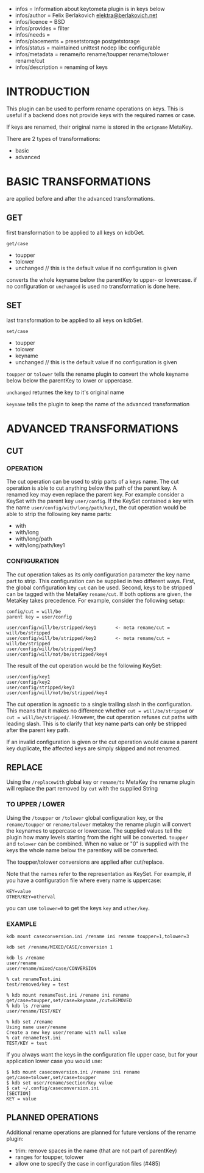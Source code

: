 - infos = Information about keytometa plugin is in keys below
- infos/author = Felix Berlakovich <elektra@berlakovich.net>
- infos/licence = BSD
- infos/provides = filter
- infos/needs =
- infos/placements = presetstorage postgetstorage
- infos/status = maintained unittest nodep libc configurable
- infos/metadata = rename/to rename/toupper rename/tolower rename/cut
- infos/description = renaming of keys

# INTRODUCTION #


This plugin can be used to perform rename operations on keys. This is useful if a backend does not provide keys
with the required names or case.

If keys are renamed, their original name is stored in the `origname` MetaKey.

There are 2 types of transformations: 
* basic
* advanced


# BASIC TRANSFORMATIONS #

are applied before and after the advanced transformations.

## GET ##

first transformation to be applied to all keys on kdbGet.

`get/case`
* toupper
* tolower
* unchanged    // this is the default value if no configuration is given

converts the whole keyname below the parentKey to upper- or lowercase. if no configuration or `unchanged` is used no transformation is done here.

## SET ##

last transformation to be applied to all keys on kdbSet.

`set/case`
* toupper
* tolower
* keyname
* unchanged   // this is the default value if no configuration is given

`toupper` or `tolower` tells the rename plugin to convert the whole keyname below below the parentKey to lower or uppercase.

`unchanged` returnes the key to it's original name

`keyname` tells the plugin to keep the name of the advanced transformation

# ADVANCED TRANSFORMATIONS #

## CUT ##

### OPERATION ###

The cut operation can be used to strip parts of a keys name. The cut operation is able to cut anything below the path
of the parent key. A renamed key may even replace the parent key. For example consider a KeySet with the
parent key `user/config`. If the KeySet contained a key with the name `user/config/with/long/path/key1`, the cut operation
would be able to strip the following key name parts:

* with
* with/long
* with/long/path
* with/long/path/key1

### CONFIGURATION ####

The cut operation takes as its only configuration parameter the key name part to strip. This configuration can be supplied in two
different ways. First, the global configuration key `cut` can be used. Second, keys to be stripped can be tagged with the MetaKey `rename/cut`.
If both options are given, the MetaKey takes precedence. For example, consider the following setup:

	config/cut = will/be
	parent key = user/config

	user/config/will/be/stripped/key1		<- meta rename/cut = will/be/stripped
	user/config/will/be/stripped/key2		<- meta rename/cut = will/be/stripped
	user/config/will/be/stripped/key3
	user/config/will/not/be/stripped/key4

The result of the cut operation would be the following KeySet:

	user/config/key1
	user/config/key2
	user/config/stripped/key3
	user/config/will/not/be/stripped/key4

The cut operation is agnostic to a single trailing slash in the configuration. This means that it makes no difference whether `cut = will/be/stripped`
or `cut = will/be/stripped/`. However, the cut operation refuses cut paths with leading slash. This is to clarify that key name parts can only be stripped
after the parent key path.

If an invalid configuration is given or the cut operation would cause a parent key duplicate, the affected keys are simply skipped and not renamed.


## REPLACE ##

Using the `/replacewith` global key or `rename/to`  MetaKey the rename plugin will replace the part removed by `cut` with the supplied String


### TO UPPER / LOWER ###

Using the `/toupper` or `/tolower` global configuration key, or the `rename/toupper` or `rename/tolower` metakey the rename plugin will
convert the keynames to uppercase or lowercase.
The supplied values tell the plugin how many levels starting from the right will be converted. `toupper` and `tolower` can be combined.
When no value or "0" is supplied with the keys the whole name below the parentkey will be converted.

The toupper/tolower conversions are applied after cut/replace.

Note that the names refer to the representation as KeySet. For example, if you have a configuration file where every name is uppercase:
```
KEY=value
OTHER/KEY=otherval
```
you can use `tolower=0` to get the keys `key` and `other/key`.

### EXAMPLE ###

```
kdb mount caseconversion.ini /rename ini rename toupper=1,tolower=3

kdb set /rename/MIXED/CASE/conversion 1

kdb ls /rename
user/rename
user/rename/mixed/case/CONVERSION
```

```
% cat renameTest.ini
test/removed/key = test

% kdb mount renameTest.ini /rename ini rename get/case=toupper,set/case=keyname,/cut=REMOVED
% kdb ls /rename
user/rename/TEST/KEY

% kdb set /rename
Using name user/rename
Create a new key user/rename with null value
% cat renameTest.ini
TEST/KEY = test
```

If you always want the keys in the configuration file upper case,
but for your application lower case you would use:
```
$ kdb mount caseconversion.ini /rename ini rename get/case=tolower,set/case=toupper
$ kdb set user/rename/section/key value
$ cat ~/.config/caseconversion.ini
[SECTION]
KEY = value
```



## PLANNED OPERATIONS ##


Additional rename operations are planned for future versions of the rename plugin:
* trim: remove spaces in the name (that are not part of parentKey)
* ranges for toupper, tolower
* allow one to specify the case in configuration files (#485)
